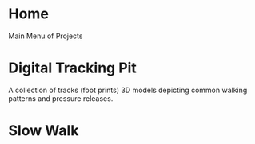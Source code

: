 # Home
Main Menu of Projects

# Digital Tracking Pit
A collection of tracks (foot prints) 3D models depicting common walking patterns and pressure releases.

# Slow Walk
